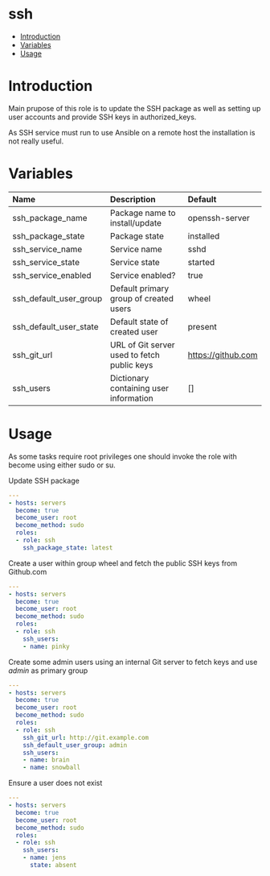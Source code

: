 ssh
==========

- [Introduction](#introduction)
- [Variables](#variables)
- [Usage](#usage)

# Introduction
Main prupose of this role is to update the SSH package as well as setting up
user accounts and provide SSH keys in authorized_keys.

As SSH service must run to use Ansible on a remote host the installation is not
really useful.

# Variables

| Name | Description | Default |
|:-----|:------------|:--------|
| ssh_package_name | Package name to install/update | openssh-server |
| ssh_package_state | Package state | installed |
| ssh_service_name | Service name | sshd |
| ssh_service_state | Service state | started |
| ssh_service_enabled | Service enabled? | true |
| ssh_default_user_group | Default primary group of created users | wheel |
| ssh_default_user_state | Default state of created user | present |
| ssh_git_url | URL of Git server used to fetch public keys | https://github.com |
| ssh_users | Dictionary containing user information | [] |

# Usage
As some tasks require root privileges one should invoke the role with become
using either sudo or su.

Update SSH package
```yaml
---
- hosts: servers
  become: true
  become_user: root
  become_method: sudo
  roles:
  - role: ssh
    ssh_package_state: latest
```

Create a user within group wheel and fetch the public SSH keys from Github.com
```yaml
---
- hosts: servers
  become: true
  become_user: root
  become_method: sudo
  roles:
  - role: ssh
    ssh_users:
    - name: pinky
```

Create some admin users using an internal Git server to fetch keys and use _admin_
as primary group
```yaml
---
- hosts: servers
  become: true
  become_user: root
  become_method: sudo
  roles:
  - role: ssh
    ssh_git_url: http://git.example.com
    ssh_default_user_group: admin
    ssh_users:
    - name: brain
    - name: snowball  
```

Ensure a user does not exist
```yaml
---
- hosts: servers
  become: true
  become_user: root
  become_method: sudo
  roles:
  - role: ssh
    ssh_users:
    - name: jens
      state: absent
```
